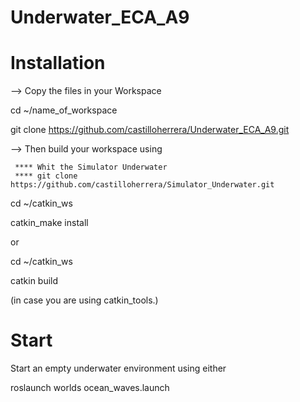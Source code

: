 # Underwater_ECA_A9
# Installation 

--> Copy the files in your Workspace 

cd ~/name_of_workspace

git clone https://github.com/castilloherrera/Underwater_ECA_A9.git

--> Then build your workspace using 

     **** Whit the Simulator Underwater 
     **** git clone https://github.com/castilloherrera/Simulator_Underwater.git
     
cd ~/catkin_ws

catkin_make install

or

cd ~/catkin_ws

catkin build

(in case you are using catkin_tools.)


# Start

Start an empty underwater environment using either

roslaunch worlds ocean_waves.launch
